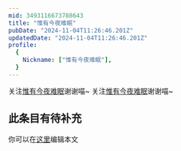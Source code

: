 ```yaml
---
mid: 3493116673788643
title: "惟有今夜难眠"
pubDate: "2024-11-04T11:26:46.201Z"
updatedDate: "2024-11-04T11:26:46.201Z"
profile:
  {
    Nickname: ["惟有今夜难眠"],
  }
---
```


关注[惟有今夜难眠](https://space.bilibili.com/3493116673788643)谢谢喵~ 关注[惟有今夜难眠](https://space.bilibili.com/3493116673788643)谢谢喵~

## 此条目有待补充
你可以在[这里](https://github.com/Yuhanawa/VTuber.ICU-Content/edit/master/v/惟有今夜难眠/index.md)编辑本文

